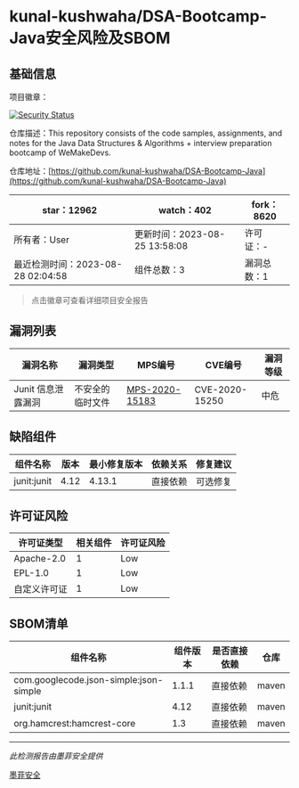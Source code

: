 # kunal-kushwaha/DSA-Bootcamp-Java安全风险及SBOM

## 基础信息

项目徽章：

[![Security Status](https://www.murphysec.com/platform3/v31/badge/1695859724606926848.svg)](https://www.murphysec.com/console/report/1693322154265567232/1695859724606926848)

仓库描述：This repository consists of the code samples, assignments, and notes for the Java Data Structures & Algorithms + interview preparation bootcamp of WeMakeDevs.

仓库地址：[https://github.com/kunal-kushwaha/DSA-Bootcamp-Java](https://github.com/kunal-kushwaha/DSA-Bootcamp-Java)

| star：12962 | watch：402 | fork：8620 |
| ----------- | -------------- | ------------ |
| 所有者：User | 更新时间：2023-08-25 13:58:08 | 许可证：- |
| 最近检测时间：2023-08-28 02:04:58 | 组件总数：3 | 漏洞总数：1 |

> 点击徽章可查看详细项目安全报告



## 漏洞列表

| 漏洞名称 | 漏洞类型 | MPS编号 | CVE编号 | 漏洞等级 |
| ------- | ------ | ------- | ------ | ----- |
|Junit 信息泄露漏洞|不安全的临时文件|[MPS-2020-15183](https://www.oscs1024.com/hd/MPS-2020-15183)|CVE-2020-15250|中危|




## 缺陷组件

| 组件名称 | 版本 | 最小修复版本 | 依赖关系 | 修复建议 |
| -------- | ---- | ------------ | -------- | -------- |
|junit:junit|4.12|4.13.1|直接依赖|可选修复|C:0|H:0|M:1|L:0|




## 许可证风险

| 许可证类型 | 相关组件 | 许可证风险 |
| ---------- | -------- | ---------- |
|Apache-2.0|1|Low|
|EPL-1.0|1|Low|
|自定义许可证|1|Low|




## SBOM清单

| 组件名称 | 组件版本 | 是否直接依赖 | 仓库 |
| -------- | -------- | ------------ | ---- |
|com.googlecode.json-simple:json-simple|1.1.1|直接依赖|maven|
|junit:junit|4.12|直接依赖|maven|
|org.hamcrest:hamcrest-core|1.3|直接依赖|maven|


------

*此检测报告由墨菲安全提供*

[墨菲安全](www.murphysec.com)